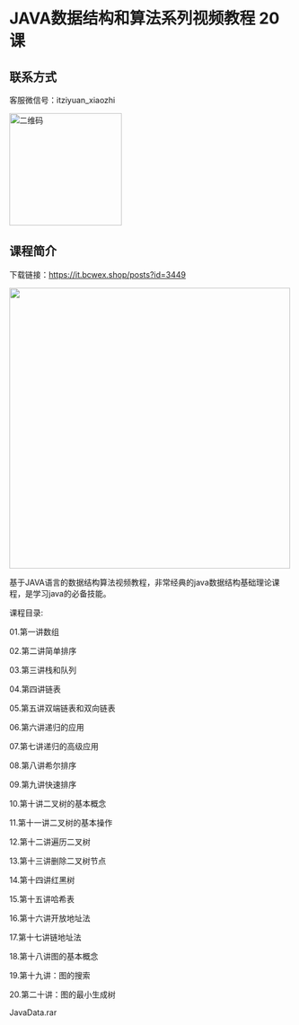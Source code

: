# JAVA数据结构和算法系列视频教程 20课

## 联系方式

客服微信号：itziyuan_xiaozhi

<img src="https://ziyuanyun.oss-cn-guangzhou.aliyuncs.com/common/20240614073449/666b82192834a.jpg" width="200" height="200" alt="二维码">

## 课程简介

下载链接：https://it.bcwex.shop/posts?id=3449

<img src="https://ziyuanyun.oss-cn-guangzhou.aliyuncs.com/yun/20240515185156/664493cc4942a.jpg" width="500" alt="">

  

 基于JAVA语言的数据结构算法视频教程，非常经典的java数据结构基础理论课程，是学习java的必备技能。

 课程目录:

 01.第一讲数组

 02.第二讲简单排序

 03.第三讲栈和队列

 04.第四讲链表

 05.第五讲双端链表和双向链表

 06.第六讲递归的应用

 07.第七讲递归的高级应用

 08.第八讲希尔排序

 09.第九讲快速排序

 10.第十讲二叉树的基本概念

 11.第十一讲二叉树的基本操作

 12.第十二讲遍历二叉树

 13.第十三讲删除二叉树节点

 14.第十四讲红黑树

 15.第十五讲哈希表

 16.第十六讲开放地址法

 17.第十七讲链地址法

 18.第十八讲图的基本概念

 19.第十九讲：图的搜索

 20.第二十讲：图的最小生成树

 JavaData.rar

  